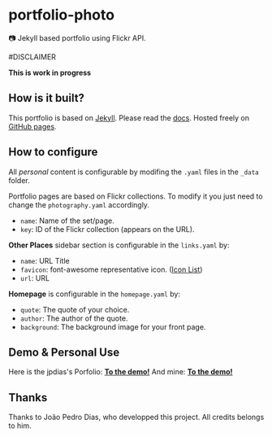 # portfolio-photo
:camera: Jekyll based portfolio using Flickr API.

#DISCLAIMER

**This is work in progress**

## How is it built?

This portfolio is based on [Jekyll](https://jekyllrb.com/). Please read the [docs](https://jekyllrb.com/docs/home/).
Hosted freely on [GitHub pages](https://pages.github.com/).

## How to configure

All *personal* content is configurable by modifing the `.yaml` files in the `_data` folder.

Portfolio pages are based on Flickr collections. To modify it you just need to change the `photography.yaml` accordingly. 
- `name`: Name of the set/page.
- `key`: ID of the Flickr collection (appears on the URL).

**Other Places** sidebar section is configurable in the `links.yaml` by:
- `name`: URL Title
- `favicon`: font-awesome representative icon. ([Icon List](https://fortawesome.github.io/Font-Awesome/icons/))
- `url`: URL

**Homepage** is configurable in the `homepage.yaml` by:
- `quote`: The quote of your choice.
- `author`: The author of the quote.
- `background`: The background image for your front page.

## Demo & Personal Use

Here is the jpdias's Porfolio: [**To the demo!**](http://jpdias.me/portfolio-photo/)
And mine: [**To the demo!**](https://drdada.github.io)

## Thanks
Thanks to João Pedro Dias, who developped this project. All credits belongs to him.
